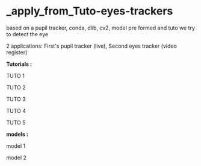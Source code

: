 # _apply_from_Tuto-eyes-trackers
based on a pupil tracker, conda, dlib, cv2, model pre formed and tuto we try to detect the eye

2 applications: First's pupil tracker (live), Second eyes tracker (video register)

<strong> Tutorials : </strong>

TUTO 1

TUTO 2

TUTO 3

TUTO 4

TUTO 5

<strong> models : </strong>

model 1

model 2

